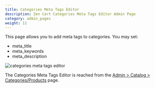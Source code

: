 ```yaml
---
title: Categories Meta Tags Editor
description: Zen Cart Categories Meta Tags Editor Admin Page 
category: admin_pages
weight: 11
---
```


This page allows you to add meta tags to categories. You may set: 

- meta_title
- meta_keywords
- meta_description

![categories meta tags editor](/images/categories_meta_tags.png)

The Categories Meta Tags Editor is reached from the [Admin > Catalog > Categories/Products](/user/admin_pages/catalog/categories/) page. 
